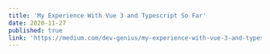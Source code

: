 ```yaml
---
title: 'My Experience With Vue 3 and Typescript So Far'
date: 2020-11-27
published: true
link: 'https://medium.com/dev-genius/my-experience-with-vue-3-and-typescript-so-far-564bb65d4e39'
---
```

